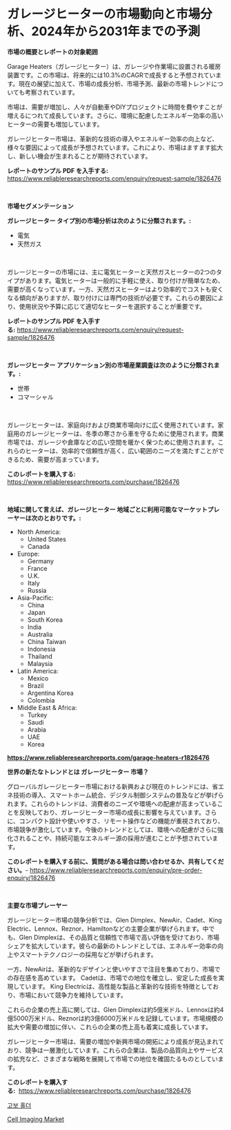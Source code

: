 <p><h1>ガレージヒーターの市場動向と市場分析、2024年から2031年までの予測</h1></p><p><strong>市場の概要とレポートの対象範囲</strong></p>
<p><p>Garage Heaters（ガレージヒーター）は、ガレージや作業場に設置される暖房装置です。この市場は、将来的には10.3%のCAGRで成長すると予想されています。現在の展望に加えて、市場の成長分析、市場予測、最新の市場トレンドについても考察されています。</p><p>市場は、需要が増加し、人々が自動車やDIYプロジェクトに時間を費やすことが増えるにつれて成長しています。さらに、環境に配慮したエネルギー効率の高いヒーターの需要も増加しています。</p><p>ガレージヒーター市場は、革新的な技術の導入やエネルギー効率の向上など、様々な要因によって成長が予想されています。これにより、市場はますます拡大し、新しい機会が生まれることが期待されています。</p></p>
<p><strong>レポートのサンプル PDF を入手する:</strong> <a href="https://www.reliableresearchreports.com/enquiry/request-sample/1826476">https://www.reliableresearchreports.com/enquiry/request-sample/1826476</a></p>
<p>&nbsp;</p>
<p><strong>市場セグメンテーション</strong></p>
<p><strong>ガレージヒーター タイプ別の市場分析は次のように分類されます。:</strong></p>
<p><ul><li>電気</li><li>天然ガス</li></ul></p>
<p>&nbsp;</p>
<p><p>ガレージヒーターの市場には、主に電気ヒーターと天然ガスヒーターの2つのタイプがあります。電気ヒーターは一般的に手軽に使え、取り付けが簡単なため、需要が高くなっています。一方、天然ガスヒーターはより効率的でコストも安くなる傾向がありますが、取り付けには専門の技術が必要です。これらの要因により、使用状況や予算に応じて適切なヒーターを選択することが重要です。</p></p>
<p><strong>レポートのサンプル PDF を入手する:</strong>&nbsp;<a href="https://www.reliableresearchreports.com/enquiry/request-sample/1826476">https://www.reliableresearchreports.com/enquiry/request-sample/1826476</a></p>
<p>&nbsp;</p>
<p><strong> ガレージヒーター アプリケーション別の市場産業調査は次のように分類されます。:</strong></p>
<p><ul><li>世帯</li><li>コマーシャル</li></ul></p>
<p>&nbsp;</p>
<p><p>ガレージヒーターは、家庭向けおよび商業市場向けに広く使用されています。家庭用のガレージヒーターは、冬季の寒さから車を守るために使用されます。商業市場では、ガレージや倉庫などの広い空間を暖かく保つために使用されます。これらのヒーターは、効率的で信頼性が高く、広い範囲のニーズを満たすことができるため、需要が高まっています。</p></p>
<p><strong>このレポートを購入する:</strong>&nbsp; <a href="https://www.reliableresearchreports.com/purchase/1826476">https://www.reliableresearchreports.com/purchase/1826476</a></p>
<p>&nbsp;</p>
<p><strong>地域に関して言えば、ガレージヒーター 地域ごとに利用可能なマーケットプレーヤーは次のとおりです。:</strong></p>
<p><ul>
    <li>
        North America:
        <ul>
            <li>United States</li>
            <li>Canada</li>
        </ul>
    </li>
    <li>
        Europe:
        <ul>
            <li>Germany</li>
            <li>France</li>
            <li>U.K.</li>
            <li>Italy</li>
            <li>Russia</li>
        </ul>
    </li>
    <li>
        Asia-Pacific:
        <ul>
            <li>China</li>
            <li>Japan</li>
            <li>South Korea</li>
            <li>India</li>
            <li>Australia</li>
            <li>China Taiwan</li>
            <li>Indonesia</li>
            <li>Thailand</li>
            <li>Malaysia</li>
        </ul>
    </li>
    <li>
        Latin America:
        <ul>
            <li>Mexico</li>
            <li>Brazil</li>
            <li>Argentina Korea</li>
            <li>Colombia</li>
        </ul>
    </li>
    <li>
        Middle East & Africa:
        <ul>
            <li>Turkey</li>
            <li>Saudi</li>
            <li>Arabia</li>
            <li>UAE</li>
            <li>Korea</li>
        </ul>
    </li>
    </ul></p>
<p><strong><a href="https://www.reliableresearchreports.com/garage-heaters-r1826476">https://www.reliableresearchreports.com/garage-heaters-r1826476</a></strong>&nbsp;</p>
<p><strong>世界の新たなトレンドとは ガレージヒーター 市場？</strong></p>
<p><p>グローバルガレージヒーター市場における新興および現在のトレンドには、省エネ技術の導入、スマートホーム統合、デジタル制御システムの普及などが挙げられます。これらのトレンドは、消費者のニーズや環境への配慮が高まっていることを反映しており、ガレージヒーター市場の成長に影響を与えています。さらに、コンパクト設計や使いやすさ、リモート操作などの機能が重視されており、市場競争が激化しています。今後のトレンドとしては、環境への配慮がさらに強化されることや、持続可能なエネルギー源の採用が進むことが予想されています。</p></p>
<p><strong>このレポートを購入する前に、質問がある場合は問い合わせるか、共有してください。</strong>- <a href="https://www.reliableresearchreports.com/enquiry/pre-order-enquiry/1826476">https://www.reliableresearchreports.com/enquiry/pre-order-enquiry/1826476</a></p>
<p>&nbsp;</p>
<p><strong>主要な市場プレーヤー</strong></p>
<p><p>ガレージヒーター市場の競争分析では、Glen Dimplex、NewAir、Cadet、King Electric、Lennox、Reznor、Hamiltonなどの主要企業が挙げられます。中でも、Glen Dimplexは、その品質と信頼性で市場で高い評価を受けており、市場シェアを拡大しています。彼らの最新のトレンドとしては、エネルギー効率の向上やスマートテクノロジーの採用などが挙げられます。</p><p>一方、NewAirは、革新的なデザインと使いやすさで注目を集めており、市場での存在感を高めています。 Cadetは、市場での地位を確立し、安定した成長を実現しています。 King Electricは、高性能な製品と革新的な技術を特徴としており、市場において競争力を維持しています。</p><p>これらの企業の売上高に関しては、Glen Dimplexは約5億米ドル、Lennoxは約4億5000万米ドル、Reznorは約3億6000万米ドルを記録しています。市場規模の拡大や需要の増加に伴い、これらの企業の売上高も着実に成長しています。</p><p>ガレージヒーター市場は、需要の増加や新興市場の開拓により成長が見込まれており、競争は一層激化しています。これらの企業は、製品の品質向上やサービスの拡充など、さまざまな戦略を展開して市場での地位を確固たるものとしています。</p></p>
<p><strong>このレポートを購入する:</strong>&nbsp;&nbsp;<a href="https://www.reliableresearchreports.com/purchase/1826476">https://www.reliableresearchreports.com/purchase/1826476</a></p>
<p><p><a href="https://medium.com/@bricebeahan2023/2024%EB%85%84-2031%EB%85%84-%EA%B3%A0%EB%B3%B4-%ED%99%80%EB%8D%94-%EC%8B%9C%EC%9E%A5-%EC%A0%90%EC%9C%A0%EC%9C%A8-%EB%B3%80%ED%99%94%EC%99%80-%EC%8B%9C%EC%9E%A5-%EC%84%B1%EC%9E%A5-%ED%8A%B8%EB%A0%8C%EB%93%9C-c0a129de172b">고보 홀더</a></p><p><a href="https://sulfuric-clavicle-d39.notion.site/Cell-Imaging-Market-Report-Reveals-the-Latest-Trends-And-Growth-Opportunities-of-this-Market-a33183c91bbf4b5f8159c2a824c0d0af">Cell Imaging Market</a></p></p>